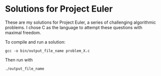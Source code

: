 # Solutions for Project Euler

These are my solutions for Project Euler, a series of challenging algorithmic problems. I chose C as the language to attempt these questions with maximal freedom. 

To compile and run a solution:

```
gcc -o bin/output_file_name problem_X.c
```
Then run with
```
./output_file_name
```

